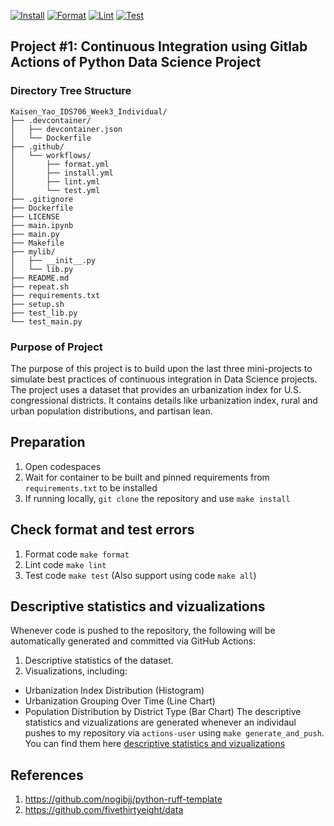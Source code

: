 [![Install](https://github.com/kaisenyao/Kaisen_Yao_IDS706_Week3_Individual/actions/workflows//install.yml/badge.svg)](https://github.com/kaisenyao/Kaisen_Yao_IDS706_Week3_Individual/actions/workflows/install.yml)
[![Format](https://github.com/kaisenyao/Kaisen_Yao_IDS706_Week3_Individual/actions/workflows/format.yml/badge.svg)](https://github.com/kaisenyao/Kaisen_Yao_IDS706_Week3_Individual/actions/workflows/format.yml)
[![Lint](https://github.com/kaisenyao/Kaisen_Yao_IDS706_Week3_Individual/actions/workflows/lint.yml/badge.svg)](https://github.com/kaisenyao/Kaisen_Yao_IDS706_Week3_Individual/actions/workflows/lint.yml)
[![Test](https://github.com/kaisenyao/Kaisen_Yao_IDS706_Week3_Individual/actions/workflows/test.yml/badge.svg)](https://github.com/kaisenyao/Kaisen_Yao_IDS706_Week3_Individual/actions/workflows/test.yml)
## Project #1: Continuous Integration using Gitlab Actions of Python Data Science Project

### Directory Tree Structure 
```
Kaisen_Yao_IDS706_Week3_Individual/
├── .devcontainer/
│   ├── devcontainer.json
│   └── Dockerfile
├── .github/
│   └── workflows/
│       ├── format.yml
│       ├── install.yml
│       ├── lint.yml
│       └── test.yml
├── .gitignore
├── Dockerfile
├── LICENSE
├── main.ipynb
├── main.py
├── Makefile
├── mylib/
│   ├── __init__.py
│   └── lib.py
├── README.md
├── repeat.sh
├── requirements.txt
├── setup.sh
├── test_lib.py
└── test_main.py
```
### Purpose of Project
The purpose of this project is to build upon the last three mini-projects to simulate best practices of continuous integration in Data Science projects. The project uses a dataset that provides an urbanization index for U.S. congressional districts. It contains details like urbanization index, rural and urban population distributions, and partisan lean.

## Preparation 
1. Open codespaces 
2. Wait for container to be built and pinned requirements from `requirements.txt` to be installed 
3. If running locally, `git clone` the repository and use `make install`

## Check format and test errors
1. Format code `make format`
2. Lint code `make lint`
3. Test code `make test`
(Also support using code `make all`)

## Descriptive statistics and vizualizations
Whenever code is pushed to the repository, the following will be automatically generated and committed via GitHub Actions:
1. Descriptive statistics of the dataset.
2. Visualizations, including:
* Urbanization Index Distribution (Histogram)
* Urbanization Grouping Over Time (Line Chart)
* Population Distribution by District Type (Bar Chart)
The descriptive statistics and vizualizations are generated whenever an individaul pushes to my repository via `actions-user` using `make generate_and_push`. You can find them here [descriptive statistics and vizualizations](/summary.md)

## References 
1. https://github.com/nogibjj/python-ruff-template
2. https://github.com/fivethirtyeight/data
